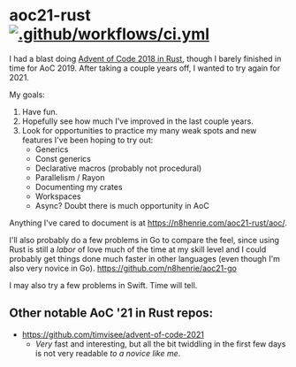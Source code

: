 # aoc21-rust [![.github/workflows/ci.yml](https://github.com/n8henrie/aoc21-rust/actions/workflows/ci.yml/badge.svg?branch=master)](https://github.com/n8henrie/aoc21-rust/actions/workflows/ci.yml)

I had a blast doing [Advent of Code 2018 in Rust][0], though I barely finished
in time for AoC 2019. After taking a couple years off, I wanted to try again
for 2021.

My goals:
1. Have fun.
2. Hopefully see how much I've improved in the last couple years.
3. Look for opportunities to practice my many weak spots and new features I've
   been hoping to try out:
    - Generics
    - Const generics
    - Declarative macros (probably not procedural)
    - Parallelism / Rayon
    - Documenting my crates
    - Workspaces
    - Async? Doubt there is much opportunity in AoC

Anything I've cared to document is at <https://n8henrie.com/aoc21-rust/aoc/>.

I'll also probably do a few problems in Go to compare the feel, since using
Rust is still a *labor* of love much of the time at my skill level and I could
probably get things done much faster in other languages (even though I'm also
very novice in Go). <https://github.com/n8henrie/aoc21-go>

I may also try a few problems in Swift. Time will tell.

## Other notable AoC '21 in Rust repos:

- <https://github.com/timvisee/advent-of-code-2021>
    - *Very* fast and interesting, but all the bit twiddling in the first few
      days is not very readable *to a novice like me*.

[0]: https://github.com/n8henrie/advent2018-rust
